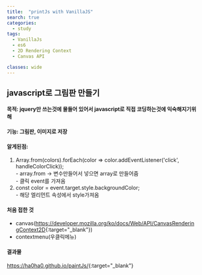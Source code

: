 ```yaml
---
title:  "printJs with VanillaJS"
search: true
categories:
  - study
tags:
  - VanillaJs
  - es6
  - 2D Rendering Context
  - Canvas API

classes: wide
---
```


## javascript로 그림판 만들기

#### 목적: jquery만 쓰는것에 물들어 있어서 javascript로 직접 코딩하는것에 익숙해지기위해

#### 기능: 그림판, 이미지로 저장

#### 알게된점: 
  1. Array.from(colors).forEach(color ⇒ color.addEventListener('click', handleColorClick));<br>
    - array.from → 변수만들어서 넣으면 array로 만들어줌<br>
    - 클릭 event를 가져옴
  2. const color = event.target.style.backgroundColor;<br>
    - 해당 엘리먼트 속성에서 style가져옴

#### 처음 접한 것   
  - canvas(<https://developer.mozilla.org/ko/docs/Web/API/CanvasRenderingContext2D>{:target="_blank"})
  - contextmenu(우클릭메뉴)

#### 결과물
<https://ha0ha0.github.io/paintJs/>{:target="_blank"}
